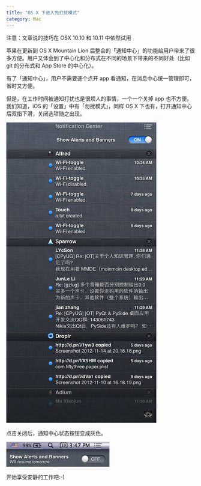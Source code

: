 ```yaml
---
title: "OS X 下进入免打扰模式"
category: Mac
---
```


注意：文章说的技巧在 OSX 10.10 和 10.11 中依然试用

苹果在更新到 OS X Mountain Lion 后整合的「通知中心」的功能给用户带来了很多方便。用户又体会到了中心化和分布式在不同的场景下带来的不同好处（比如 git 的分布式和 App Store 的中心化）。

有了「通知中心」，用户不需要逐个点开 app 看通知，在消息中心统一管理即可，省时又方便。

但是，在工作时间被通知打扰也是很烦人的事情，一个一个关掉 app 也不方便。我们知道，iOS 的「设置」中有「勿扰模式」，同样 OS X 下也有，打开通知中心后双指下滑，关闭选项随之出现。

![Notification Center](/assets/images/notification-center.jpg)

点击关闭后，通知中心状态按钮变成灰色。

![Notification Center Icon](/assets/images/notification-center-icon.jpg)

开始享受安静的工作吧:-)
